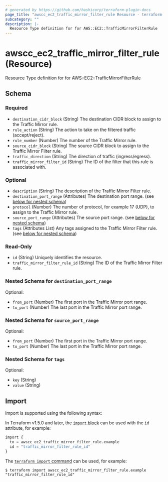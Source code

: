 ```yaml
---
# generated by https://github.com/hashicorp/terraform-plugin-docs
page_title: "awscc_ec2_traffic_mirror_filter_rule Resource - terraform-provider-awscc"
subcategory: ""
description: |-
  Resource Type definition for for AWS::EC2::TrafficMirrorFilterRule
---
```


# awscc_ec2_traffic_mirror_filter_rule (Resource)

Resource Type definition for for AWS::EC2::TrafficMirrorFilterRule



<!-- schema generated by tfplugindocs -->
## Schema

### Required

- `destination_cidr_block` (String) The destination CIDR block to assign to the Traffic Mirror rule.
- `rule_action` (String) The action to take on the filtered traffic (accept/reject).
- `rule_number` (Number) The number of the Traffic Mirror rule.
- `source_cidr_block` (String) The source CIDR block to assign to the Traffic Mirror Filter rule.
- `traffic_direction` (String) The direction of traffic (ingress/egress).
- `traffic_mirror_filter_id` (String) The ID of the filter that this rule is associated with.

### Optional

- `description` (String) The description of the Traffic Mirror Filter rule.
- `destination_port_range` (Attributes) The destination port range. (see [below for nested schema](#nestedatt--destination_port_range))
- `protocol` (Number) The number of protocol, for example 17 (UDP), to assign to the Traffic Mirror rule.
- `source_port_range` (Attributes) The source port range. (see [below for nested schema](#nestedatt--source_port_range))
- `tags` (Attributes List) Any tags assigned to the Traffic Mirror Filter rule. (see [below for nested schema](#nestedatt--tags))

### Read-Only

- `id` (String) Uniquely identifies the resource.
- `traffic_mirror_filter_rule_id` (String) The ID of the Traffic Mirror Filter rule.

<a id="nestedatt--destination_port_range"></a>
### Nested Schema for `destination_port_range`

Optional:

- `from_port` (Number) The first port in the Traffic Mirror port range.
- `to_port` (Number) The last port in the Traffic Mirror port range.


<a id="nestedatt--source_port_range"></a>
### Nested Schema for `source_port_range`

Optional:

- `from_port` (Number) The first port in the Traffic Mirror port range.
- `to_port` (Number) The last port in the Traffic Mirror port range.


<a id="nestedatt--tags"></a>
### Nested Schema for `tags`

Optional:

- `key` (String)
- `value` (String)

## Import

Import is supported using the following syntax:

In Terraform v1.5.0 and later, the [`import` block](https://developer.hashicorp.com/terraform/language/import) can be used with the `id` attribute, for example:

```terraform
import {
  to = awscc_ec2_traffic_mirror_filter_rule.example
  id = "traffic_mirror_filter_rule_id"
}
```

The [`terraform import` command](https://developer.hashicorp.com/terraform/cli/commands/import) can be used, for example:

```shell
$ terraform import awscc_ec2_traffic_mirror_filter_rule.example "traffic_mirror_filter_rule_id"
```
